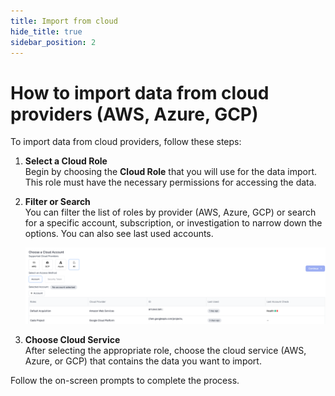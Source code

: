 ```yaml
---
title: Import from cloud
hide_title: true
sidebar_position: 2
---
```


# How to import data from cloud providers (AWS, Azure, GCP)

To import data from cloud providers, follow these steps:

1. **Select a Cloud Role**  
   Begin by choosing the **Cloud Role** that you will use for the data import. This role must have the necessary permissions for accessing the data.

2. **Filter or Search**  
   You can filter the list of roles by provider (AWS, Azure, GCP) or search for a specific account, subscription, or investigation to narrow down the options. You can also see last used accounts.

   ![Account Select](/img/account-select.png)

3. **Choose Cloud Service**  
   After selecting the appropriate role, choose the cloud service (AWS, Azure, or GCP) that contains the data you want to import.

Follow the on-screen prompts to complete the process.
